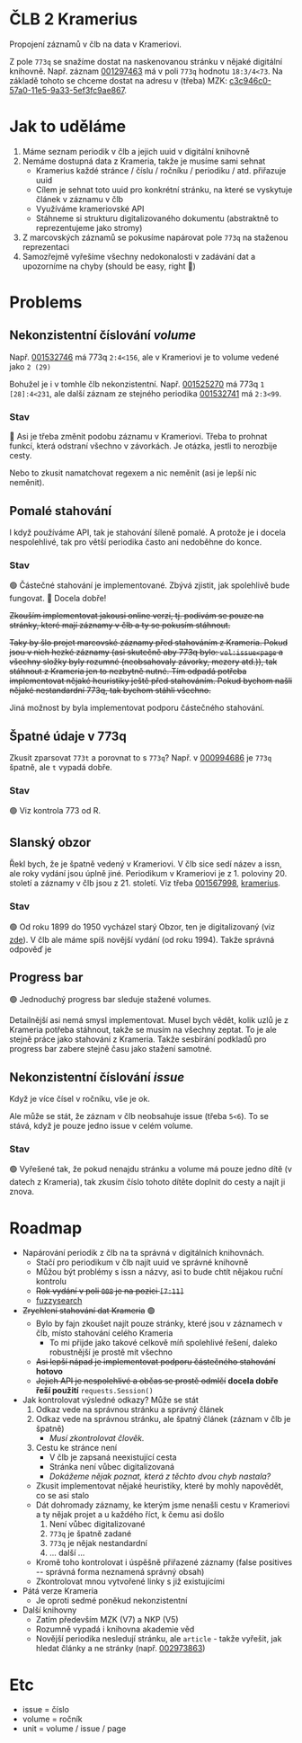 # ČLB 2 Kramerius
Propojení záznamů v člb na data v Krameriovi.

Z pole `773q` se snažíme dostat na naskenovanou stránku v nějaké digitální knihovně.
Např. záznam [001297463](https://vufind.ucl.cas.cz/Record/001297463) má v poli `773q` hodnotu `18:3/4<73`.
Na základě tohoto se chceme dostat na adresu v (třeba) MZK: [c3c946c0-57a0-11e5-9a33-5ef3fc9ae867](https://www.digitalniknihovna.cz/mzk/view/uuid:58c34dd0-579b-11e5-81eb-001018b5eb5c?page=uuid:c3c946c0-57a0-11e5-9a33-5ef3fc9ae867).

# Jak to uděláme
1. Máme seznam periodik v člb a jejich uuid v digitální knihovně
1. Nemáme dostupná data z Krameria, takže je musíme sami sehnat
    - Kramerius každé stránce / číslu / ročníku / periodiku / atd. přiřazuje uuid
    - Cílem je sehnat toto uuid pro konkrétní stránku, na které se vyskytuje článek v záznamu v člb
    - Využíváme krameriovské API
    - Stáhneme si strukturu digitalizovaného dokumentu (abstraktně to reprezentujeme jako stromy)
1. Z marcovských záznamů se pokusíme napárovat pole `773q` na staženou reprezentaci 
1. Samozřejmě vyřešíme všechny nedokonalosti v zadávání dat a upozorníme na chyby (should be easy, right 🤔)

# Problems
## Nekonzistentní číslování _volume_
Např. [001532746](https://vufind.ucl.cas.cz/Record/001532746) má 773q `2:4<156`, ale v Krameriovi je to volume vedené jako `2 (29)`

Bohužel je i v tomhle člb nekonzistentní.
Např. [001525270](https://vufind.ucl.cas.cz/Record/001525270) má 773q `1 [28]:4<231`, ale další záznam ze stejného periodika [001532741](https://vufind.ucl.cas.cz/Record/001532741) má `2:3<99`.


### Stav
🔴
Asi je třeba změnit podobu záznamu v Krameriovi. Třeba to prohnat funkcí, která odstraní všechno v závorkách. Je otázka, jestli to nerozbije cesty.

Nebo to zkusit namatchovat regexem a nic neměnit (asi je lepší nic neměnit).


## Pomalé stahování
I když používáme API, tak je stahování šíleně pomalé.
A protože je i docela nespolehlivé, tak pro větší periodika často ani nedoběhne do konce.

### Stav
🟢
Částečné stahování je implementované.
Zbývá zjistit, jak spolehlivě bude fungovat. 🧐
Docela dobře!

~~Zkouším implementovat jakousi online verzi, tj. podívám se pouze na stránky, které mají záznamy v člb a ty se pokusím stáhnout.~~

~~Taky by šlo projet marcovské záznamy před stahováním z Krameria.
Pokud jsou v nich hezké záznamy (asi skutečně aby 773q bylo: `vol:issue<page` a všechny složky byly rozumné (neobsahovaly závorky, mezery atd.)), tak stáhnout z Krameria jen to nezbytně nutné. 
Tím odpadá potřeba implementovat nějaké heuristiky ještě před stahováním.
Pokud bychom našli nějaké nestandardní 773q, tak bychom stáhli všechno.~~

Jiná možnost by byla implementovat podporu částečného stahování.


## Špatné údaje v 773q
Zkusit zparsovat `773t` a porovnat to s `773q`?
Např. v [000994686](https://vufind.ucl.cas.cz/Record/000994686) je `773q` špatně, ale `t` vypadá dobře.

### Stav
🟢
Viz kontrola 773 od R.

## Slanský obzor
Řekl bych, že je špatně vedený v Krameriovi.
V člb sice sedí název a issn, ale roky vydání jsou úplně jiné.
Periodikum v Krameriovi je z 1. poloviny 20. století a záznamy v člb jsou z 21. století.
Viz třeba [001567998](https://vufind.ucl.cas.cz/Record/001567998#details), [kramerius](https://kramerius5.nkp.cz/periodical/uuid:597d4560-66fb-11de-ad0b-000d606f5dc6).
### Stav
🟢
Od roku 1899 do 1950 vycházel starý Obzor, ten je digitalizovaný (viz [zde](https://aleph.nkp.cz/F/B7K38VJXJXBXIRI7PTE6JPB8C4CU8VP1QGICNVS7XS6DE2KR8G-28094?func=full-set-set&set_number=084828&set_entry=000002&format=999)).
V člb ale máme spíš novější vydání (od roku 1994).
Takže správná odpověď je 

## Progress bar
🟢
Jednoduchý progress bar sleduje stažené volumes.

Detailnější asi nemá smysl implementovat.
Musel bych vědět, kolik uzlů je z Krameria potřeba stáhnout, takže se musím na všechny zeptat.
To je ale stejně práce jako stahování z Krameria.
Takže sesbírání podkladů pro progress bar zabere stejně času jako stažení samotné.

## Nekonzistentní číslování _issue_
Když je více čísel v ročníku, vše je ok.

Ale může se stát, že záznam v člb neobsahuje issue (třeba `5<6`). 
To se stává, když je pouze jedno issue v celém volume.

### Stav 
🟢
Vyřešené tak, že pokud nenajdu stránku a volume má pouze jedno dítě (v datech z Krameria), tak zkusím číslo tohoto dítěte doplnit do cesty a najít ji znova.

# Roadmap
- Napárování periodik z člb na ta správná v digitálních knihovnách.
    - Stačí pro periodikum v člb najít uuid ve správné knihovně
    - Můžou být problémy s issn a názvy, asi to bude chtít nějakou ruční kontrolu
    - ~~Rok vydání v poli `008` je na pozici `[7:11]`~~
    - [fuzzysearch](https://pypi.org/project/fuzzysearch/)
- ~~Zrychlení stahování dat Krameria~~ 🟢
    - Bylo by fajn zkoušet najít pouze stránky, které jsou v záznamech v člb, místo stahování celého Krameria
        - To mi přijde jako takové celkově míň spolehlivé řešení, daleko robustnější je prostě mít všechno
    - ~~Asi lepší nápad je implementovat podporu částečného stahování~~ **hotovo**
    - ~~Jejich API je nespolehlivé a občas se prostě odmlčí~~ **docela dobře řeší použití** `requests.Session()`
- Jak kontrolovat výsledné odkazy? Může se stát
    1) Odkaz vede na správnou stránku a správný článek
    1) Odkaz vede na správnou stránku, ale špatný článek (záznam v člb je špatně)
        - *Musí zkontrolovat člověk.*
    1) Cestu ke stránce není
        - V člb je zapsaná neexistující cesta
        - Stránka není vůbec digitalizovaná 
        - *Dokážeme nějak poznat, která z těchto dvou chyb nastala?*
    - Zkusit implementovat nějaké heuristiky, které by mohly napovědět, co se asi stalo
    - Dát dohromady záznamy, ke kterým jsme nenašli cestu v Krameriovi a ty nějak projet a u každého říct, k čemu asi došlo
        1. Není vůbec digitalizované
        1. `773q` je špatně zadané
        1. `773q` je nějak nestandardní
        1. ... další ...
    - Kromě toho kontrolovat i úspěšně přiřazené záznamy (false positives -- správná forma neznamená správný obsah)
    - Zkontrolovat mnou vytvořené linky s již existujícími
- Pátá verze Krameria
    - Je oproti sedmé poněkud nekonzistentní
- Další knihovny
    - Zatím především MZK (V7) a NKP (V5)
    - Rozumně vypadá i knihovna akademie věd
    - Novější periodika nesledují stránku, ale `article` - takže vyřešit, jak hledat články a ne stránky (např. [002973863](https://vufind.ucl.cas.cz/Record/002973863))

# Etc
- issue = číslo
- volume = ročník
- unit = volume / issue / page